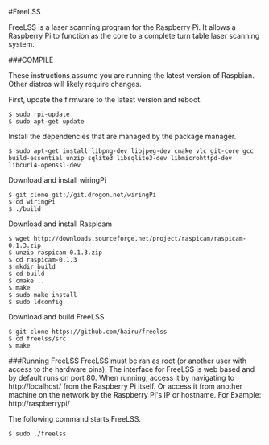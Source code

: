 #FreeLSS

FreeLSS is a laser scanning program for the Raspberry Pi. It allows a Raspberry Pi to function as the core to a complete turn table laser scanning system.



###COMPILE

These instructions assume you are running the latest version of Raspbian.  Other distros will likely require changes.

First, update the firmware to the latest version and reboot.
```
$ sudo rpi-update
$ sudo apt-get update
```

Install the dependencies that are managed by the package manager.
```
$ sudo apt-get install libpng-dev libjpeg-dev cmake vlc git-core gcc build-essential unzip sqlite3 libsqlite3-dev libmicrohttpd-dev libcurl4-openssl-dev
```

Download and install wiringPi
```
$ git clone git://git.drogon.net/wiringPi
$ cd wiringPi
$ ./build
```

Download and install Raspicam
```
$ wget http://downloads.sourceforge.net/project/raspicam/raspicam-0.1.3.zip
$ unzip raspicam-0.1.3.zip
$ cd raspicam-0.1.3
$ mkdir build
$ cd build
$ cmake ..
$ make
$ sudo make install
$ sudo ldconfig
```
Download and build FreeLSS
```
$ git clone https://github.com/hairu/freelss
$ cd freelss/src
$ make
```
###Running FreeLSS
FreeLSS must be ran as root (or another user with access to the hardware pins).  The interface for FreeLSS is web based and by default runs on port 80.  When running, access it by navigating to http://localhost/ from the Raspberry Pi itself. Or access it from another machine on the network by the Raspberry Pi's IP or hostname.  For Example: http://raspberrypi/

The following command starts FreeLSS.
```
$ sudo ./freelss
```
